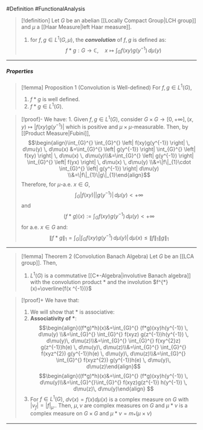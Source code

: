 #Definition #FunctionalAnalysis 

> [!definition]
> Let $G$ be an abelian [[Locally Compact Group|LCH group]] and $\mu$ a [[Haar Measure|left Haar measure]].
> 1. for $f,g\in L^1(G,\mu)$, the ***convolution*** of $f,g$ is defined as: $$f*g:G\to \mathbb{C},\quad x\mapsto \int_{G}^{} f(xy)g(y^{-1}) \, d\mu(y) $$
---
##### Properties
> [!lemma] Proposition 1 (Convolution is Well-defined)
> For $f,g\in L^1(G)$, 
> 1. $f*g$ is well defined.
> 2. $f*g\in L^1(G)$.

> [!proof]-
> We have:
> 1. 
> Given $f,g\in L^1(G)$, consider $G\times G\to[0,+\infty],(x,y)\mapsto \left| f(xy)g(y^{-1}) \right|$ which is positive and $\mu \times \mu$-measurable. Then, by [[Product Measure|Fubini]], $$\begin{align}\int_{G}^{} \int_{G}^{} \left| f(xy)g(y^{-1}) \right|  \, d\mu(y)  \, d\mu(x) &=\int_{G}^{} \left| g(y^{-1})  \right| \int_{G}^{} \left| f(xy) \right|  \, d\mu(x) \, d\mu(y)\\&=\int_{G}^{} \left| g(y^{-1})  \right| \int_{G}^{} \left| f(yx) \right|  \, d\mu(x) \, d\mu(y) \\&=\|f\|_{1}\cdot \int_{G}^{} \left| g(y^{-1})  \right|  d\mu(y) \\&=\|f\|_{1}\|g\|_{1}\end{align}$$Therefore, for $\mu$-a.e. $x\in G$, $$\int_{G}^{} \left| f(xy)  \right|\left| g(y^{-1}) \right|  \, d\mu(y)<+\infty $$and $$(f*g)(x):=\int_{G}^{} f(xy)g(y^{-1}) \, d\mu(y) <+\infty$$for a.e. $x\in G$ and: $$\|f*g\|_{1}=\int_{G}^{} \left| \int_{G}^{} f(xy)g(y^{-1}) \, d\mu(y)  \right|  \, d\mu(x)\leq \left\| f \right\| _{1}\left\| g \right\| _{1} $$
---
> [!lemma] Theorem 2 (Convolution Banach Algebra)
> Let $G$ be an [[LCA group]]. Then, 
> 1. $L^1(G)$ is a commutative [[C*-Algebra|involutive Banach algebra]] with the convolution product $*$ and the involution $f^{*}(x)=\overline{f(x ^{-1})}$

> [!proof]+
> We have that:
> 1. We will show that $*$ is associative: 
> 	1.  **Associativity of $*$**:
> 		$$\begin{align}((f*g)*h)(x)&=\int_{G}^{} (f*g)(xy)h(y^{-1}) \, d\mu(y) \\&=\int_{G}^{} \int_{G}^{} f(xyz) g(z^{-1})h(y^{-1}) \, d\mu(y)\, d\mu(z)\\&=\int_{G}^{} \int_{G}^{} f(xy^{2}z) g(z^{-1})h(e) \, d\mu(y)\, d\mu(z)\\&=\int_{G}^{} \int_{G}^{} f(xyz^{2}) g(y^{-1})h(e) \, d\mu(y)\, d\mu(z)\\&=\int_{G}^{} \int_{G}^{} f(xyz^{2}) g(y^{-1})h(e) \, d\mu(y)\, d\mu(z)\end{align}$$
> 	$$\begin{align}((f*g)*h)(x)&=\int_{G}^{} (f*g)(xy)h(y^{-1}) \, d\mu(y)\\&=\int_{G}^{}\int_{G}^{} f(xyz)g(z^{-1}) h(y^{-1}) \, d\mu(z)\, d\mu(y)\end{align} $$
> 2. For $f\in L^1(G)$, $d\nu(x)=f(x)d\mu(x)$ is a complex measure on $G$ with $\left| v_{f} \right|=\left| f \right|_{\mu}$.. Then, $\mu,\nu$ are complex measures on $G$ and $\mu * \nu$ is a complex measure on $G\times G$ and $\mu * \nu=m_{*}(\mu \times \nu)$
---
